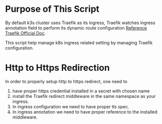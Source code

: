# Purpose of This Script

By default k3s cluster uses Traefik as its ingress, Traefik watches ingress
annotation field to perform its dynamic route configuration
[Reference Traefik Official Doc](https://doc.traefik.io/traefik/routing/providers/kubernetes-ingress/).

This script help manage k8s ingress related setting by managing Traefik
configuration.


# Http to Https Redirection

In order to properly setup http to https redirect, one need to
1. have proper https credential installed in a secret with chosen name
2. install the Traefik redirect middleware in the same namespace as your
   ingress.
3. In ingress configuration we need to have proper tls spec.
4. In ingress annotation we need to have proper reference to the installed
   middleware.

